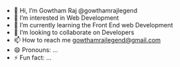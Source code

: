 - 👋 Hi, I’m Gowtham Raj @gowthamrajlegend
- 👀 I’m interested in Web Development
- 🌱 I’m currently learning the Front End web Development
- 💞️ I’m looking to collaborate on Developers
- 📫 How to reach me gowthamrajlegend@gmail.com
- 😄 Pronouns: ...
- ⚡ Fun fact: ...

<!---
gowthamrajlegend/gowthamrajlegend is a ✨ special ✨ repository because its `README.md` (this file) appears on your GitHub profile.
You can click the Preview link to take a look at your changes.
--->
